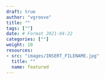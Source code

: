 ```yaml
---
draft: true
author: "vgroove"
title: ""
tags: [""]
date: # Format 2021-04-22
categories: [""]
weight: 10
resources:
- src: "images/INSERT_FILENAME.jpg"
  title: ""
  name: featured
---
```

